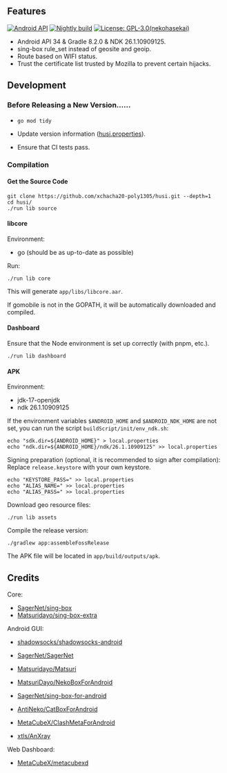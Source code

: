 ## Features

[![Android API](https://img.shields.io/badge/API-34-brightgreen.svg?style=flat)](https://android-arsenal.com/api?level=34)
[![Nightly build](https://github.com/xchacha20-poly1305/husi/actions/workflows/nightly.yml/badge.svg)](https://github.com/xchacha20-poly1305/husi/actions/workflows/nightly.yml)
[![License: GPL-3.0(nekohasekai)](https://img.shields.io/badge/license-GPL--3.0(nekohasekai)-orange.svg)](https://sing-box.sagernet.org/#license)
* Android API 34 & Gradle 8.2.0 & NDK 26.1.10909125.
* sing-box rule_set instead of geosite and geoip.
* Route based on WIFI status. 
* Trust the certificate list trusted by Mozilla to prevent certain hijacks.

## Development

### Before Releasing a New Version......

* `go mod tidy`

* Update version information ([husi.properties](./husi.properties)).

* Ensure that CI tests pass.

### Compilation

#### Get the Source Code

```shell
git clone https://github.com/xchacha20-poly1305/husi.git --depth=1
cd husi/
./run lib source
```

#### libcore

Environment:

* go (should be as up-to-date as possible)

Run:

```shell
./run lib core
```

This will generate `app/libs/libcore.aar`.

If gomobile is not in the GOPATH, it will be automatically downloaded and compiled.

#### Dashboard

Ensure that the Node environment is set up correctly (with pnpm, etc.).

```shell
./run lib dashboard
```

#### APK

Environment:

* jdk-17-openjdk
* ndk 26.1.10909125

If the environment variables `$ANDROID_HOME` and `$ANDROID_NDK_HOME` are not set, you can run the script `buildScript/init/env_ndk.sh`:

```shell
echo "sdk.dir=${ANDROID_HOME}" > local.properties
echo "ndk.dir=${ANDROID_HOME}/ndk/26.1.10909125" >> local.properties
```

Signing preparation (optional, it is recommended to sign after compilation): Replace `release.keystore` with your own keystore.

```shell
echo "KEYSTORE_PASS=" >> local.properties
echo "ALIAS_NAME=" >> local.properties
echo "ALIAS_PASS=" >> local.properties
```

Download geo resource files:

```shell
./run lib assets
```

Compile the release version:

```shell
./gradlew app:assembleFossRelease
```

The APK file will be located in `app/build/outputs/apk`.

## Credits

Core:
- [SagerNet/sing-box](https://github.com/SagerNet/sing-box)
- [Matsuridayo/sing-box-extra](https://github.com/MatsuriDayo/sing-box-extra)

Android GUI:
- [shadowsocks/shadowsocks-android](https://github.com/shadowsocks/shadowsocks-android)
- [SagerNet/SagerNet](https://github.com/SagerNet/SagerNet)

- [Matsuridayo/Matsuri](https://github.com/MatsuriDayo/Matsuri)

- [MatsuriDayo/NekoBoxForAndroid](https://github.com/MatsuriDayo/NekoBoxForAndroid)
- [SagerNet/sing-box-for-android](https://github.com/SagerNet/sing-box-for-android)
- [AntiNeko/CatBoxForAndroid](https://github.com/AntiNeko/CatBoxForAndroid)
- [MetaCubeX/ClashMetaForAndroid](https://github.com/MetaCubeX/ClashMetaForAndroid)

- [xtls/AnXray](https://github.com/xtls/AnXray)

Web Dashboard:

- [MetaCubeX/metacubexd](https://github.com/MetaCubeX/metacubexd)
